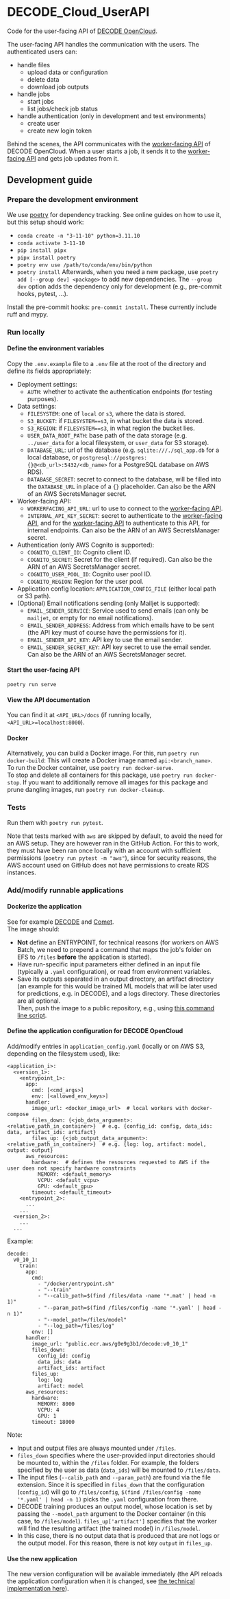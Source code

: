 # DECODE_Cloud_UserAPI

Code for the user-facing API of [DECODE OpenCloud](https://github.com/ries-lab/DECODE_Cloud_Documentation).  

The user-facing API handles the communication with the users.
The authenticated users can:
 * handle files
   * upload data or configuration
   * delete data
   * download job outputs
 * handle jobs
   * start jobs
   * list jobs/check job status
 * handle authentication (only in development and test environments)
   * create user
   * create new login token

Behind the scenes, the API communicates with the [worker-facing API](https://github.com/ries-lab/DECODE_Cloud_WorkerAPI) of DECODE OpenCloud.
When a user starts a job, it sends it to the [worker-facing API](https://github.com/ries-lab/DECODE_Cloud_WorkerAPI) and gets job updates from it.

## Development guide

### Prepare the development environment
We use [poetry](https://python-poetry.org/) for dependency tracking.
See online guides on how to use it, but this setup should work:
 - `conda create -n "3-11-10" python=3.11.10`
 - `conda activate 3-11-10`
 - `pip install pipx`
 - `pipx install poetry`
 - `poetry env use /path/to/conda/env/bin/python`
 - `poetry install`
Afterwards, when you need a new package, use `poetry add [--group dev] <package>` to add new dependencies.
The `--group dev` option adds the dependency only for development (e.g., pre-commit hooks, pytest, ...).

Install the pre-commit hooks: `pre-commit install`.
These currently include ruff and mypy.

### Run locally

#### Define the environment variables
Copy the `.env.example` file to a `.env` file at the root of the directory and define its fields appropriately:
 - Deployment settings:
   - `AUTH`: whether to activate the authentication endpoints (for testing purposes).
 - Data settings:
   - `FILESYSTEM`: one of `local` or `s3`, where the data is stored.
   - `S3_BUCKET`: if `FILESYSTEM==s3`, in what bucket the data is stored.
   - `S3_REGION`: if `FILESYSTEM==s3`, in what region the bucket lies.
   - `USER_DATA_ROOT_PATH`: base path of the data storage (e.g. `../user_data` for a local filesystem, or `user_data` for S3 storage).
   - `DATABASE_URL`: url of the database (e.g. `sqlite:///./sql_app.db` for a local database, or `postgresql://postgres:{}@<db_url>:5432/<db_name>` for a PostgreSQL database on AWS RDS).
   - `DATABASE_SECRET`: secret to connect to the database, will be filled into the `DATABASE_URL` in place of a `{}` placeholder. Can also be the ARN of an AWS SecretsManager secret.
 - Worker-facing API:
   - `WORKERFACING_API_URL`: url to use to connect to the [worker-facing API](https://github.com/ries-lab/DECODE_Cloud_WorkerAPI).
   - `INTERNAL_API_KEY_SECRET`: secret to authenticate to the [worker-facing API](https://github.com/ries-lab/DECODE_Cloud_WorkerAPI), and for the [worker-facing API](https://github.com/ries-lab/DECODE_Cloud_WorkerAPI) to authenticate to this API, for internal endpoints. Can also be the ARN of an AWS SecretsManager secret.
 - Authentication (only AWS Cognito is supported):
   - `COGNITO_CLIENT_ID`: Cognito client ID.
   - `COGNITO_SECRET`: Secret for the client (if required). Can also be the ARN of an AWS SecretsManager secret.
   - `COGNITO_USER_POOL_ID`: Cognito user pool ID.
   - `COGNITO_REGION`: Region for the user pool.
 - Application config location: `APPLICATION_CONFIG_FILE` (either local path or S3 path).
 - (Optional) Email notifications sending (only Mailjet is supported):
   - `EMAIL_SENDER_SERVICE`: Service used to send emails (can only be `mailjet`, or empty for no email notifications).
   - `EMAIL_SENDER_ADDRESS`: Address from which emails have to be sent (the API key must of course have the permissions for it).
   - `EMAIL_SENDER_API_KEY`: API key to use the email sender.
   - `EMAIL_SENDER_SECRET_KEY`: API key secret to use the email sender. Can also be the ARN of an AWS SecretsManager secret.

#### Start the user-facing API
`poetry run serve`

#### View the API documentation
You can find it at `<API_URL>/docs` (if running locally, `<API_URL>=localhost:8000`).

#### Docker
Alternatively, you can build a Docker image.
For this, run `poetry run docker-build`:
This will create a Docker image named `api:<branch_name>`.  
To run the Docker container, use `poetry run docker-serve`.  
To stop and delete all containers for this package, use `poetry run docker-stop`.
If you want to additionally remove all images for this package and prune dangling images, run `poetry run docker-cleanup`.

### Tests
Run them with `poetry run pytest`.

Note that tests marked with `aws` are skipped by default, to avoid the need for an AWS setup.
They are however ran in the GitHub Action.
For this to work, they must have been ran once locally with an account with sufficient permissions (`poetry run pytest -m "aws"`), since for security reasons, the AWS account used on GitHub does not have permissions to create RDS instances.

### Add/modify runnable applications
#### Dockerize the application
See for example [DECODE](https://github.com/ries-lab/DECODE_Internal/blob/dockerfile_stable/Dockerfile) and [Comet](https://github.com/nolan1999/Comet/blob/docker/Python_interface/Dockerfile).  
The image should:
 - **Not** define an ENTRYPOINT, for technical reasons (for workers on AWS Batch, we need to prepend a command that maps the job's folder on EFS to `/files` **before** the application is started).
 - Have run-specific input parameters either defined in an input file (typically a `.yaml` configuration), or read from environment variables.
 - Save its outputs separated in an output directory, an artifact directory (an example for this would be trained ML models that will be later used for predictions, e.g. in DECODE), and a logs directory. These directories are all optional.  
Then, push the image to a public repository, e.g., using [this command line script](https://github.com/ries-lab/DECODE_AWS_Infrastructure/blob/main/scripts/push_local_dockerimage.py). 

#### Define the application configuration for DECODE OpenCloud
Add/modify entries in `application_config.yaml` (locally or on AWS S3, depending on the filesystem used), like:
```
<application_i>:
  <version_1>:
    <entrypoint_1>:
      app:
        cmd: [<cmd_args>]
        env: [<allowed_env_keys>]
      handler:
        image_url: <docker_image_url>  # local workers with docker-compose
        files_down: {<job_data_argument>: <relative_path_in_container>}  # e.g. {config_id: config, data_ids: data, artifact_ids: artifact}
        files_up: {<job_output_data_argument>: <relative_path_in_container>}  # e.g. {log: log, artifact: model, output: output}
      aws_resources:
        hardware:  # defines the resources requested to AWS if the user does not specify hardware constraints
          MEMORY: <default_memory>
          VCPU: <default_vcpu>
          GPU: <default_gpu>
        timeout: <default_timeout>
    <entrypoint_2>:
      ...
    ...
  <version_2>:
    ...
  ...
```

Example:
```
decode:
  v0_10_1:
    train:
      app:
        cmd:
          - "/docker/entrypoint.sh"
          - "--train"
          - "--calib_path=$(find /files/data -name '*.mat' | head -n 1)"
          - "--param_path=$(find /files/config -name '*.yaml' | head -n 1)"
          - "--model_path=/files/model"
          - "--log_path=/files/log"
        env: []
      handler:
        image_url: "public.ecr.aws/g0e9g3b1/decode:v0_10_1"
        files_down:
          config_id: config
          data_ids: data
          artifact_ids: artifact
        files_up:
          log: log
          artifact: model
      aws_resources:
        hardware:
          MEMORY: 8000
          VCPU: 4
          GPU: 1
        timeout: 18000
```
Note:
 - Input and output files are always mounted under `/files`.
 - `files_down` specifies where the user-provided input directories should be mounted to, within the `/files` folder. For example, the folders specified by the user as data (`data_ids`) will be mounted to `/files/data`.
 - The input files (`--calib_path` and `--param_path`) are found via the file extension. Since it is specified in `files_down` that the configuration (`config_id`) will go to `/files/config`, `$(find /files/config -name '*.yaml' | head -n 1)` picks the `.yaml` configuration from there.
 - DECODE training produces an output model, whose location is set by passing the `--model_path` argument to the Docker container (in this case, to `/files/model`). `files_up['artifact']` specifies that the worker will find the resulting artifact (the trained model) in `/files/model`.
 - In this case, there is no output data that is produced that are not logs or the output model. For this reason, there is not key `output` in `files_up`.

#### Use the new application
The new version configuration will be available immediately (the API reloads the application configuration when it is changed, see [the technical implementation here](./api/settings.py)).
